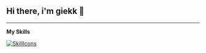 ## Hi there, i'm giekk 👋

---

**My Skills**

[![SkillIcons](https://skillicons.dev/icons?i=c,cpp,py,qt,php,mysql,java&perline=4)](https://skillicons.dev)<br/>


<!--
**giekk/giekk** is a ✨ _special_ ✨ repository because its `README.md` (this file) appears on your GitHub profile.

Here are some ideas to get you started:

- 🔭 I’m currently working on ...
- 🌱 I’m currently learning ...
- 👯 I’m looking to collaborate on ...
- 🤔 I’m looking for help with ...
- 💬 Ask me about ...
- 📫 How to reach me: ...
- 😄 Pronouns: ...
- ⚡ Fun fact: ...
-->
